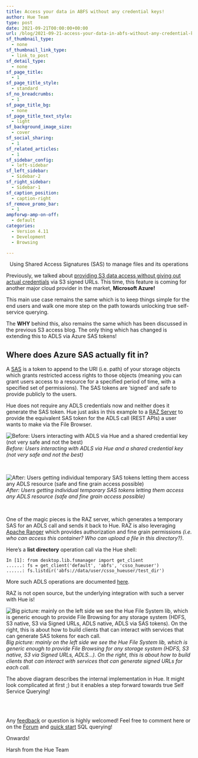 ```yaml
---
title: Access your data in ABFS without any credential keys!
author: Hue Team
type: post
date: 2021-09-21T00:00:00+00:00
url: /blog/2021-09-21-access-your-data-in-abfs-without-any-credential-keys/
sf_thumbnail_type:
  - none
sf_thumbnail_link_type:
  - link_to_post
sf_detail_type:
  - none
sf_page_title:
  - 1
sf_page_title_style:
  - standard
sf_no_breadcrumbs:
  - 1
sf_page_title_bg:
  - none
sf_page_title_text_style:
  - light
sf_background_image_size:
  - cover
sf_social_sharing:
  - 1
sf_related_articles:
  - 1
sf_sidebar_config:
  - left-sidebar
sf_left_sidebar:
  - Sidebar-2
sf_right_sidebar:
  - Sidebar-1
sf_caption_position:
  - caption-right
sf_remove_promo_bar:
  - 1
ampforwp-amp-on-off:
  - default
categories:
  - Version 4.11
  - Development
  - Browsing

---
```


<p align="center"> Using Shared Access Signatures (SAS) to manage files and its operations </p>

Previously, we talked about [providing S3 data access without giving out actual credentials](https://gethue.com/blog/2021-04-23-s3-file-access-without-any-credentials-and-signed-urls/) via S3 signed URLs. This time, this feature is coming for another major cloud provider in the market, **Microsoft Azure!**

This main use case remains the same which is to keep things simple for the end users and walk one more step on the path towards unlocking true self-service querying.

The **WHY** behind this, also remains the same which has been discussed in the previous S3 access blog. The only thing which has changed is extending this to ADLS via Azure SAS tokens!

## Where does Azure SAS actually fit in?

A [SAS](https://docs.microsoft.com/en-us/azure/storage/common/storage-sas-overview) is a token to append to the URI (i.e. path) of your storage objects which grants restricted access rights to those objects (meaning you can grant users access to a resource for a specified period of time, with a specified set of permissions). The SAS tokens are ‘signed’ and safe to provide publicly to the users.

Hue does not require any ADLS credentials now and neither does it generate the SAS token. Hue just asks in this example to a [RAZ Server](https://blog.cloudera.com/access-control-for-azure-adls-cloud-object-storage/) to provide the equivalent SAS token for the ADLS call (REST APIs) a user wants to make via the File Browser.

![Before: Users interacting with ADLS via Hue and a shared credential key (not very safe and not the best)](https://cdn.gethue.com/uploads/2021/09/before_raz_adls.png)
*Before: Users interacting with ADLS via Hue and a shared credential key (not very safe and not the best)*

<br>

![After: Users getting individual temporary SAS tokens letting them access any ADLS resource (safe and fine grain access possible)](https://cdn.gethue.com/uploads/2021/09/after_raz_adls.png)
*After: Users getting individual temporary SAS tokens letting them access any ADLS resource (safe and fine grain access possible)*

<br>

One of the magic pieces is the RAZ server, which generates a temporary SAS for an ADLS call and sends it back to Hue. RAZ is also leveraging [Apache Ranger](https://ranger.apache.org/) which provides authorization and fine grain permissions *(i.e. who can access this container? Who can upload a file in this directory?)*.

Here’s a **list directory** operation call via the Hue shell:

    In [1]: from desktop.lib.fsmanager import get_client
    ......: fs = get_client('default', 'abfs', 'csso_hueuser')
    ......: fs.listdir('abfs://data/user/csso_hueuser/test_dir')

More such ADLS operations are documented [here](https://docs.gethue.com/developer/api/python/#adls).

RAZ is not open source, but the underlying integration with such a server with Hue is!

![Big picture: mainly on the left side we see the Hue File System lib, which is generic enough to provide File Browsing for any storage system (HDFS, S3 native, S3 via Signed URLs, ADLS native, ADLS via SAS tokens). On the right, this is about how to build clients that can interact with services that can generate SAS tokens for each call.](https://cdn-images-1.medium.com/max/3448/1*PZduhj0fHrxw-PVlue8aeA.png)
*Big picture: mainly on the left side we see the Hue File System lib, which is generic enough to provide File Browsing for any storage system (HDFS, S3 native, S3 via Signed URLs, ADLS…). On the right, this is about how to build clients that can interact with services that can generate signed URLs for each call.*

The above diagram describes the internal implementation in Hue. It might look complicated at first ;) but it enables a step forward towards true Self Service Querying!

</br>
</br>

Any [feedback](https://github.com/cloudera/hue/issues) or question is highly welcomed! Feel free to comment here or on the <a href="https://discourse.gethue.com/">Forum</a> and <a href="https://docs.gethue.com/quickstart/">quick start</a> SQL querying!

Onwards!

Harsh from the Hue Team
